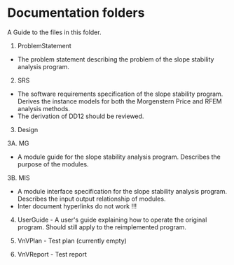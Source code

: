 # Documentation folders

A Guide to the files in this folder.

1. ProblemStatement 
- The problem statement describing the problem of the slope stability analysis program.

2. SRS
- The software requirements specification of the slope stability program. Derives the instance models for both the Morgenstern Price and RFEM analysis methods.
- The derivation of DD12 should be reviewed.

3. Design

3A. MG
- A module guide for the slope stability analysis program. Describes the purpose of the modules.

3B. MIS
- A module interface specification for the slope stability analysis program. Describes the input output relationship of modules.
- Inter document hyperlinks do not work !!!

4. UserGuide - A user's guide explaining how to operate the original program. Should still apply to the reimplemented program.

5. VnVPlan - Test plan (currently empty)

6. VnVReport - Test report